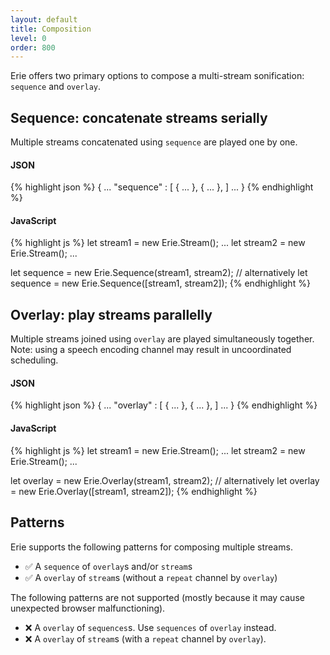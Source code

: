 ```yaml
---
layout: default
title: Composition
level: 0
order: 800
---
```


Erie offers two primary options to compose a multi-stream sonification: `sequence` and `overlay`.

## Sequence: concatenate streams serially

Multiple streams concatenated using `sequence` are played one by one.

<code-groups>
<code-group>
<h4>JSON</h4>
{% highlight json %}
{
  ...
  "sequence" : [
    { ... },
    { ... },
  ]
  ...
}
{% endhighlight %}
</code-group>
<code-group>
<h4>JavaScript</h4>
{% highlight js %}
let stream1 = new Erie.Stream();
...
let stream2 = new Erie.Stream();
...

let sequence = new Erie.Sequence(stream1, stream2);
// alternatively
let sequence = new Erie.Sequence([stream1, stream2]);
{% endhighlight %}
</code-group>
</code-groups>

## Overlay: play streams parallelly

Multiple streams joined using `overlay` are played simultaneously together.
Note: using a speech encoding channel may result in uncoordinated scheduling.

<code-groups>
<code-group>
<h4>JSON</h4>
{% highlight json %}
{
  ...
  "overlay" : [
    { ... },
    { ... },
  ]
  ...
}
{% endhighlight %}
</code-group>
<code-group>
<h4>JavaScript</h4>
{% highlight js %}
let stream1 = new Erie.Stream();
...
let stream2 = new Erie.Stream();
...

let overlay = new Erie.Overlay(stream1, stream2);
// alternatively
let overlay = new Erie.Overlay([stream1, stream2]);
{% endhighlight %}
</code-group>
</code-groups>

## Patterns

Erie supports the following patterns for composing multiple streams.

- ✅ A `sequence` of `overlay`s and/or `stream`s
- ✅ A `overlay` of `stream`s (without a `repeat` channel by `overlay`)

The following patterns are not supported (mostly because it may cause unexpected browser malfunctioning).

- ❌ A `overlay` of `sequences`s. Use `sequences` of `overlay` instead.
- ❌ A `overlay` of `stream`s (with a `repeat` channel by `overlay`).
